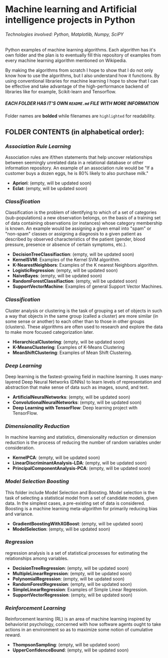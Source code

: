 # Machine learning and Artificial intelligence projects in Python
###### Technologies involved: Python, Matplotlib, Numpy, SciPY

Python examples of machine learning algorithms. Each algorithm has it's own folder and the plan is to eventually fill this repository of examples from every machine learning algorithm mentioned on Wikipedia.

By making the algorithms from scratch I hope to show that I do not only know how to use the algorithms, but I also understand how it functions. By using conventional libraries for machine learning I hope to show that I can be effective and take advantage of the high-performance backend of libraries like for example, Scikit-learn and Tensorflow.

##### EACH FOLDER HAS IT'S OWN `README.md` FILE WITH MORE INFORMATION

Folder names are **bolded** while filenames are `highlighted` for readability.

## FOLDER CONTENTS (in alphabetical order):

### **_Association Rule Learning_** 
Association rules are if/then statements that help uncover relationships between seemingly unrelated data in a relational database or other information repository. An example of an association rule would be "If a customer buys a dozen eggs, he is 80% likely to also purchase milk."

  - **Apriori**:  (empty, will be updated soon)
  - **Eclat**:  (empty, will be updated soon)

### **_Classification_** 
Classification is the problem of identifying to which of a set of categories (sub-populations) a new observation belongs, on the basis of a training set of data containing observations (or instances) whose category membership is known. An example would be assigning a given email into "spam" or "non-spam" classes or assigning a diagnosis to a given patient as described by observed characteristics of the patient (gender, blood pressure, presence or absence of certain symptoms, etc.).

  - **DecisionTreeClassifiaction**:  (empty, will be updated soon)
  - **KernelSVM**: 
     Examples of the Kernel SVM algorithm.
  - **K-NearestNeighbors**: 
     Examples of the K nearest Neighbors algorithm.
  - **LogisticRegression**:  (empty, will be updated soon)
  - **NaiveBayes**:  (empty, will be updated soon)
  - **RandomForestClassifiaction**:  (empty, will be updated soon)
  - **SupportVectorMachine**: 
     Examples of general Support Vector Machines.

### **_Classification_** 
Cluster analysis or clustering is the task of grouping a set of objects in such a way that objects in the same group (called a cluster) are more similar (in some sense or another) to each other than to those in other groups (clusters). These algorithms are often used to research and explore the data to make more focused categorization later.

  - **HierarchicalClustering**:  (empty, will be updated soon)
  - **K-MeansClustering**:
     Examples of K-Means Clustering
  - **MeanShiftClustering**:
     Examples of Mean Shift Clustering.

### **_Deep Learning_** 
Deep learning is the fastest-growing field in machine learning. It uses many-layered Deep Neural Networks (DNNs) to learn levels of representation and abstraction that make sense of data such as images, sound, and text.

  - **ArtificialNeuralNetworks**:  (empty, will be updated soon)
  - **ConvolutionalNeuralNetworks**: (empty, will be updated soon)
  - **Deep Learning with TensorFlow**:
     Deep learning project with TensorFlow.

### **_Dimensionality Reduction_** 
In machine learning and statistics, dimensionality reduction or dimension reduction is the process of reducing the number of random variables under consideration.

  - **KernelPCA**:  (empty, will be updated soon)
  - **LinearDiscriminantAnalysis-LDA**: (empty, will be updated soon)
  - **PrincipalComponentAnalysis-PCA**: (empty, will be updated soon)

### **_Model Selection Boosting_** 
This folder include Model Selection and Boosting. Model selection is the task of selecting a statistical model from a set of candidate models, given data. In the simplest cases, a pre-existing set of data is considered. Boosting is a machine learning meta-algorithm for primarily reducing bias and variance.

  - **GradientBoostingWithXGBoost**:  (empty, will be updated soon)
  - **ModelSelection**: (empty, will be updated soon)

### **_Regression_** 
regression analysis is a set of statistical processes for estimating the relationships among variables.

  - **DecisionTreeRegression**:  (empty, will be updated soon)
  - **MultipleLinearRegression**:  (empty, will be updated soon)
  - **PolynomialRegression**:  (empty, will be updated soon)
  - **RandomForestRegression**:  (empty, will be updated soon)
  - **SimpleLinearRegression**: 
    Examples of Simple Linear Regression.
  - **SupportVectorRegression**:  (empty, will be updated soon)

### **_Reinforcement Learning_** 
Reinforcement learning (RL) is an area of machine learning inspired by behaviorist psychology, concerned with how software agents ought to take actions in an environment so as to maximize some notion of cumulative reward.

  - **ThompsonSampling**:  (empty, will be updated soon)
  - **UpperConfidenceBound**: (empty, will be updated soon)